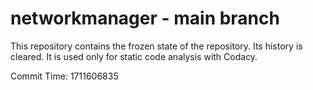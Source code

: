 # networkmanager - main branch

This repository contains the frozen state of the repository.
Its history is cleared. It is used only for static code
analysis with Codacy.

Commit Time: 1711606835